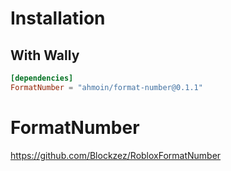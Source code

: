# Installation

## With Wally

```toml
[dependencies]
FormatNumber = "ahmoin/format-number@0.1.1"
```

# FormatNumber

https://github.com/Blockzez/RobloxFormatNumber
